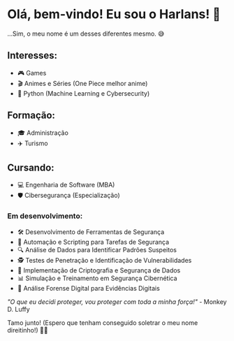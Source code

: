 # Olá, bem-vindo! Eu sou o Harlans! 🧙

...Sim, o meu nome é um desses diferentes mesmo. 😅

## Interesses:

- 🎮 Games
- 🎬 Animes e Séries (One Piece melhor anime)
- 🐍 Python (Machine Learning e Cybersecurity)

## Formação:

- 🎓 Administração
- ✈️ Turismo

## Cursando:

- 💻 Engenharia de Software (MBA)
- 🛡️ Cibersegurança (Especialização)

### Em desenvolvimento:

- 🛠️ Desenvolvimento de Ferramentas de Segurança
- 🤖 Automação e Scripting para Tarefas de Segurança
- 🔍 Análise de Dados para Identificar Padrões Suspeitos
- 🕵️ Testes de Penetração e Identificação de Vulnerabilidades
- 🔐 Implementação de Criptografia e Segurança de Dados
- 📊 Simulação e Treinamento em Segurança Cibernética
- 📂 Análise Forense Digital para Evidências Digitais

*"O que eu decidi proteger, vou proteger com toda a minha força!"* - Monkey D. Luffy

Tamo junto! (Espero que tenham conseguido soletrar o meu nome direitinho!) 👊🏼

